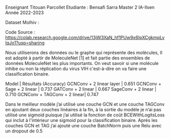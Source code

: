 Enseignant Titouan Parcollet
Etudiante : Bensafi Sarra
Master 2  IA-Ilsen 
Année 2022-2023

Dataset Molhiv :

Code Source : https://colab.research.google.com/drive/13jW3XaN_hf1PUw9x6IpXCgkmpLvIqJo1?usp=sharing

Nous utiliserons des données ou le graphe qui représente des molécules, Il est adopté à partir de MoleculeNet [1] et fait partie des ensembles de données MoleculeNet les plus importants.  On veut savoir si une molécule inhibe ou non la réplication du virus VIH c'est-à-dire on va faire une classification binaire.

Model                       | Résultats (Accuracy)
GCNConv +  2 linear layer   | 0.651
GCNConv + Sage + 2 linear   | 0.737
GATConv + 2 linear          | 0.667
SageConv + 2 linear         | 0.710
GCNConv + TAGConv + 2 linear| 0.747


Dans le meilleur modèle j’ai utilisé une couche GCN et une couche TAGConv en ajoutant deux couches linéaires à la fin, à la sortie du modèle je n’ai pas utilisé une sigmoid puisque j’ai utilisé la fonction de coût BCEWithLogitsLoss qui inclut à l'intérieur une sigmoid pour la classification binaire. Après les couches GCN et TAG j’ai ajouté une couche BatchNorm puis une Relu avec un dropout de 0.5
